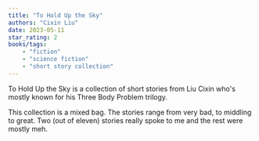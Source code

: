 ```yaml
---
title: "To Hold Up the Sky"
authors: "Cixin Liu"
date: 2023-05-11
star_rating: 2
books/tags:
    - "fiction"
    - "science fiction"
    - "short story collection"
---
```

To Hold Up the Sky is a collection of short stories from Liu Cixin who's mostly known for his Three Body Problem trilogy.

This collection is a mixed bag. The stories range from very bad, to middling to great. Two (out of eleven) stories really spoke to me and the rest were mostly meh.

<!--more-->